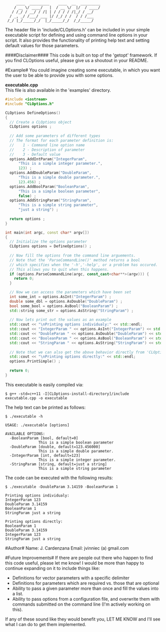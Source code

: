          ____  _________    ____  __  _________
        / __ \/ ____/   |  / __ \/  |/  / ____/
       / /_/ / __/ / /| | / / / / /|_/ / __/   
      / _, _/ /___/ ___ |/ /_/ / /  / / /___   
     /_/ |_/_____/_/  |_/_____/_/  /_/_____/                                      

The header file in 'include/CLOptions.h' can be included in your
simple executable script for defining and using command line
options in your script. It also provides the functionality of
printing help text and setting default values for those parameters.

####Disclaimer####
This code is built on top of the 'getopt' framework. If you find CLOptions useful, please give us a shoutout in your README.

#Example#
You could imagine creating some executable, in which you want the
user to be able to provide you with some options.

<b>executable.cpp</b></br>
This file is also available in the 'examples' directory.
```c++
#include <iostream>
#include "CLOptions.h"

CLOptions DefineOptions() 
{
  // Create a CLOptions object
  CLOptions options ;
  
  // Add some parameters of different types
  // The format for each parameter definition is:
  //    1 - Command line option name
  //    2 - Description of parameter
  //    3 - Default value
  options.AddIntParam("IntegerParam",
      "This is a simple integer parameter.",
      123) ;
  options.AddDoubleParam("DoubleParam",
      "This is a simple double parameter.",
      123.456) ;
  options.AddBoolParam("BooleanParam",
      "This is a simple boolean parameter",
      false) ;
  options.AddStringParam("StringParam",
      "This is a simple string parameter",
      "just a string") ;
      
  return options ;
}

int main(int argc, const char* argv[])
{
  // Initialize the options parameter
  CLOptions options = DefineOptions() ;
  
  // Now fill the options from the command line arguements.
  // Note that the 'ParseCommandLine()' method returns a bool
  // which specifies when the '-h','-help', or a problem has occured.
  // This allows you to quit when this happens.
  if (options.ParseCommandLine(argc, const_cast<char**>(argv))) {
    return 0;
  }

  // Now we can access the parameters which have been set
  int some_int = options.AsInt("IntegerParam") ;
  double some_dbl = options.AsDouble("DoubleParam") ;
  bool some_bool = options.AsBool("BooleanParam") ;
  std::string some_str = options.AsString("StringParam") ;
  
  // Now lets print out the values as an example
  std::cout << "\nPrinting options individualy:" << std::endl;
  std::cout << "IntegerParam " << options.AsInt("IntegerParam") << std::endl;
  std::cout << "DoubleParam " << options.AsDouble("DoubleParam") << std::endl;
  std::cout << "BooleanParam " << options.AsBool("BooleanParam") << std::endl;
  std::cout << "StringParam " << options.AsString("StringParam") << std::endl;
  
  // Note that we can also get the above behavior directly from 'CLOptions::PrintSimple()'
  std::cout << "\nPrinting options directly:" << std::endl;
  options.PrintSimple() ;
  
  return 0;
}
```
This executable is easily compiled via:
```
$ g++ -std=c++11 -I[CLOptions-install-directory]/include executable.cpp -o executable
```
The help text can be printed as follows:
```
$ ./executable -h

USAGE: ./executable [options]

AVAILABLE OPTIONS:
  -BooleanParam [bool, default=0]
               This is a simple boolean parameter 
  -DoubleParam [double, default=123.456000]
               This is a simple double parameter. 
  -IntegerParam [int, default=123]
               This is a simple integer parameter. 
  -StringParam [string, default=just a string]
               This is a simple string parameter
```
The code can be executed with the following results:
```
$ ./executable -DoubleParam 3.14159 -BooleanParam 1

Printing options individualy:
IntegerParam 123
DoubleParam 3.14159
BooleanParam 1
StringParam just a string

Printing options directly:
BooleanParam 1
DoubleParam 3.14159
IntegerParam 123
StringParam just a string
```
#Author#
Name: J. Cardenzana
Email: jvinniec (a) gmail.com

#Future Improvements#
If there are people out there who happen to find this code useful, please let me know! I would be more than happy to continue expanding on it to include things like:
* Definitions for vector parameters with a specific delimiter
* Definitions for parameters which are required vs. those that are optional
* Ability to pass a given parameter more than once and fill the values into a list.
* Ability to pass options from a configuration file, and overwrite them with commands submitted on the command line (I'm actively working on this).

If any of these sound like they would benefit you, LET ME KNOW and I'll see what I can do to get them implemented.
